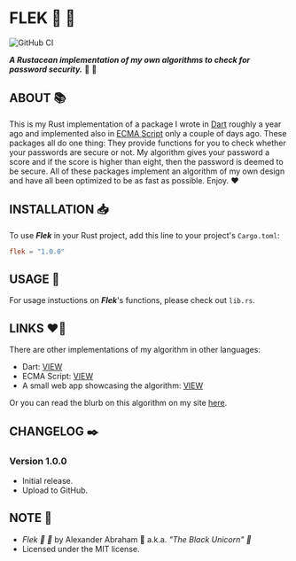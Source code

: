# FLEK :crab: :ribbon:

![GitHub CI](https://github.com/iamtheblackunicorn/flek/actions/workflows/rust.yml/badge.svg)

***A Rustacean implementation of my own algorithms to check for password security.*** :crab: :ribbon:

## ABOUT :books:

This is my Rust implementation of a package I wrote in [Dart](https://github.com/iamtheblackunicorn/securitycheck) roughly a year ago and implemented also in [ECMA Script](https://github.com/iamtheblackunicorn/vulcheck) only a couple of days ago. These packages all do one thing: They provide functions for you to check whether your passwords are secure or not. My algorithm gives your password a score and if the score is higher than eight, then the password is deemed to be secure. All of these packages implement an algorithm of my own design and have all been optimized to be as fast as possible. Enjoy. :heart:

## INSTALLATION :inbox_tray:

To use ***Flek*** in your Rust project, add this line to your project's `Cargo.toml`:

```TOML
flek = "1.0.0"
```

## USAGE :hammer:

For usage instuctions on ***Flek***'s functions, please check out `lib.rs`.

## LINKS :heart_on_fire:

There are other implementations of my algorithm in other languages:

- Dart: [VIEW](https://github.com/iamtheblackunicorn/securitycheck)
- ECMA Script: [VIEW](https://github.com/iamtheblackunicorn/vulcheck)
- A small web app showcasing the algorithm: [VIEW](https://github.com/iamtheblackunicorn/vcheck)

Or you can read the blurb on this algorithm on my site [here](https://angeldustduke.art/algorithms).

## CHANGELOG :black_nib:

### Version 1.0.0

- Initial release.
- Upload to GitHub.

## NOTE :scroll:

- *Flek :crab: :ribbon:* by Alexander Abraham :black_heart: a.k.a. *"The Black Unicorn" :unicorn:*
- Licensed under the MIT license.